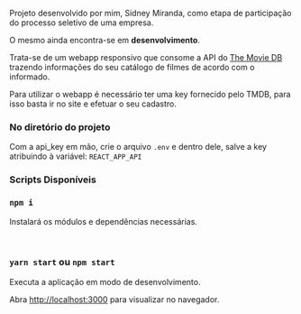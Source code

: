 Projeto desenvolvido por mim, Sidney Miranda, como etapa de participação do processo seletivo de uma empresa.

O mesmo ainda encontra-se em **desenvolvimento**.

Trata-se de um webapp responsivo que consome a API do [The Movie DB](https://www.themoviedb.org/documentation/api) trazendo informações do seu catálogo 
de filmes de acordo com o informado. <br />


Para utilizar o webapp é necessário ter uma key fornecido pelo TMDB, para isso basta ir no site e efetuar o seu cadastro.

### No diretório do projeto ###

Com a api_key em mão, crie o arquivo `.env` e dentro dele, salve a key atribuindo à variável: `REACT_APP_API`

###  Scripts Disponíveis	###

### `npm i`

Instalará os módulos e dependências necessárias.


<br />

### `yarn start` ou `npm start`

Executa a aplicação em modo de desenvolvimento.

Abra [http://localhost:3000](http://localhost:3000) para visualizar no navegador.







